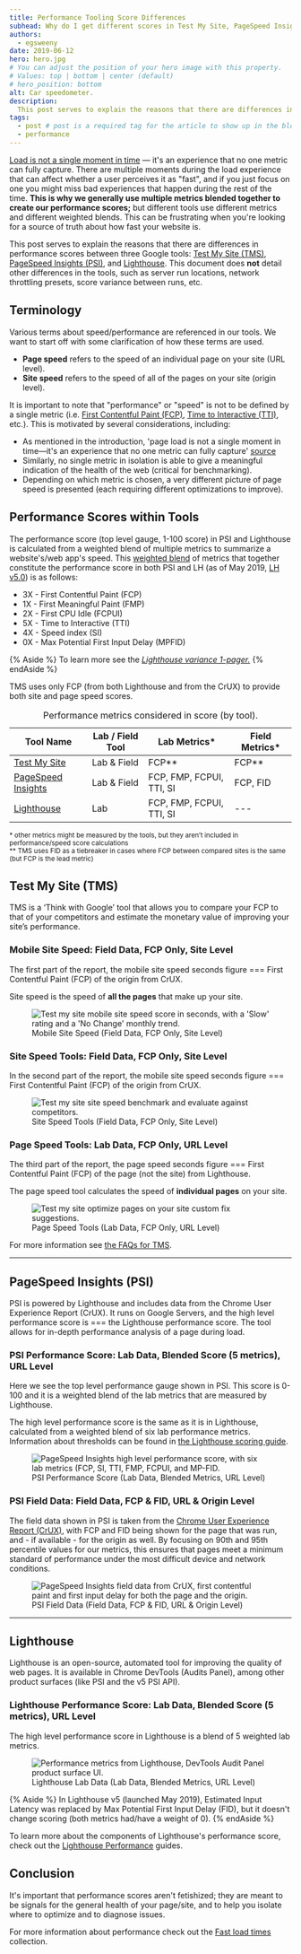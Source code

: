 ```yaml
---
title: Performance Tooling Score Differences
subhead: Why do I get different scores in Test My Site, PageSpeed Insights, and Lighthouse?
authors:
  - egsweeny
date: 2019-06-12
hero: hero.jpg
# You can adjust the position of your hero image with this property.
# Values: top | bottom | center (default)
# hero_position: bottom
alt: Car speedometer.
description: 
  This post serves to explain the reasons that there are differences in performance scores between Test My Site (TMS), PageSpeed Insights (PSI), and Lighthouse. This document does not detail other differences in the tools, such as server run locations, network throttling presets, etc.
tags:
  - post # post is a required tag for the article to show up in the blog.
  - performance
---
```


[Load is not a single moment in time](https://developers.google.com/web/fundamentals/performance/user-centric-performance-metrics) — it's an experience that no one metric can fully capture. There are multiple moments during the load experience that can affect whether a user perceives it as "fast", and if you just focus on one you might miss bad experiences that happen during the rest of the time. **This is why we generally use multiple metrics blended together to create our performance scores;** but different tools use different metrics and different weighted blends. This can be frustrating when you're looking for a source of truth about how fast your website is.

This post serves to explain the reasons that there are differences in performance scores between three Google tools: [Test My Site (TMS)](https://www.thinkwithgoogle.com/intl/en-gb/feature/testmysite), [PageSpeed Insights (PSI)](https://developers.google.com/speed/pagespeed/insights/), and [Lighthouse](https://developers.google.com/web/tools/lighthouse/). This document does **not** detail other differences in the tools, such as server run locations, network throttling presets, score variance between runs, etc.

## Terminology

Various terms about speed/performance are referenced in our tools. We want to start off with some clarification of how these terms are used.

- **Page speed** refers to the speed of an individual page on your site (URL level).
- **Site speed** refers to the speed of all of the pages on your site (origin level).

It is important to note that "performance" or "speed" is not to be defined by a single metric (i.e. [First Contentful Paint (FCP)](/first-contentful-paint/), [Time to Interactive (TTI)](/interactive/), etc.). This is motivated by several considerations, including:
- As mentioned in the introduction, 'page load is not a single moment in time—it's an experience that no one metric can fully capture' [source](https://developers.google.com/web/fundamentals/performance/user-centric-performance-metrics)
- Similarly, no single metric in isolation is able to give a meaningful indication of the health of the web (critical for benchmarking).
- Depending on which metric is chosen, a very different picture of page speed is presented (each requiring different optimizations to improve).

## Performance Scores within Tools

The performance score (top level gauge, 1-100 score) in PSI and Lighthouse is calculated from a weighted blend of multiple metrics to summarize a website's/web app's speed. This [weighted blend](https://docs.google.com/spreadsheets/d/1sH_T4G_RZAg4CpcV1bT-tmUegBdBpCOOwsdzqtWnO4U/edit#gid=0) of metrics that together constitute the performance score in both PSI and LH (as of May 2019, [LH v5.0](https://github.com/GoogleChrome/lighthouse/releases)) is as follows:
- 3X - First Contentful Paint (FCP)
- 1X - First Meaningful Paint (FMP)
- 2X - First CPU Idle (FCPUI)
- 5X - Time to Interactive (TTI)
- 4X - Speed index (SI)
- 0X - Max Potential First Input Delay (MPFID)

{% Aside %}
To learn more see the _[Lighthouse variance 1-pager.](https://developers.google.com/web/fundamentals/performance/user-centric-performance-metrics)_
{% endAside %}

TMS uses only FCP (from both Lighthouse and from the CrUX) to provide both site and page speed scores.

<div class="w-table-wrapper">
  <table>
    <thead>
      <tr>
        <th>Tool Name</th>
        <th>Lab / Field Tool</th>
        <th>Lab Metrics*</th>
        <th>Field Metrics*</th>
      </tr>
    </thead>
    <tbody>
      <tr>
        <td><a href="https://www.thinkwithgoogle.com/intl/en-gb/feature/testmysite">Test My Site</a></td>
        <td>Lab & Field</td>
        <td>FCP**</td>
        <td>FCP**</td>
      </tr>
      <tr>
        <td><a href="https://developers.google.com/speed/pagespeed/insights/">PageSpeed Insights</a></td>
        <td>Lab & Field</td>
        <td>FCP, FMP, FCPUI, TTI, SI</td>
        <td>FCP, FID</td>
      </tr>
      <tr>
        <td><a href="https://developers.google.com/web/tools/lighthouse/">Lighthouse</a></td>
        <td>Lab</td>
        <td>FCP, FMP, FCPUI, TTI, SI</td>
        <td>---</td>
      </tr>
    </tbody>
    <caption>Performance metrics considered in score (by tool).</caption>
  </table>

  <small>* other metrics might be measured by the tools, but they aren’t included in performance/speed score calculations<br>** TMS uses FID as a tiebreaker in cases where FCP between compared sites is the same (but FCP is the lead metric)</small>
</div>


## Test My Site (TMS)
TMS is a ‘Think with Google’ tool that allows you to compare your FCP to that of your competitors and estimate the monetary value of improving your site’s performance.

### Mobile Site Speed: Field Data, FCP Only, Site Level
The first part of the report, the mobile site speed seconds figure === First Contentful Paint (FCP) of the origin from CrUX.

Site speed is the speed of **all the pages** that make up your site.

<figure class="w-figure">
  <img class="w-screenshot" src="F1_tms_sitespeed.png" alt="Test my site mobile site speed score in seconds, with a 'Slow' rating and a 'No Change' monthly trend.">
  <figcaption class="w-figcaption w-figcaption--fullbleed">
    Mobile Site Speed (Field Data, FCP Only, Site Level)
  </figcaption>
</figure>

### Site Speed Tools: Field Data, FCP Only, Site Level
In the second part of the report, the mobile site speed seconds figure === First Contentful Paint (FCP) of the origin from CrUX. 

<figure class="w-figure">
  <img class="w-screenshot" src="F2_tms_sitespeed.png" alt="Test my site site speed benchmark and evaluate against competitors.">
  <figcaption class="w-figcaption w-figcaption--fullbleed">
    Site Speed Tools (Field Data, FCP Only, Site Level)
  </figcaption>
</figure>

### Page Speed Tools: Lab Data, FCP Only, URL Level
The third part of the report, the page speed seconds figure === First Contentful Paint (FCP) of the page (not the site) from Lighthouse. 

The page speed tool calculates the speed of <b>individual pages</b> on your site.

<figure class="w-figure">
  <img class="w-screenshot" src="F3_tms_pagespeed.png" alt="Test my site optimize pages on your site custom fix suggestions.">
  <figcaption class="w-figcaption w-figcaption--fullbleed">
    Page Speed Tools (Lab Data, FCP Only, URL Level)
  </figcaption>
</figure>

For more information see [the FAQs for TMS](https://www.thinkwithgoogle.com/feature/testmysite/faq).

<hr>

## PageSpeed Insights (PSI)

PSI is powered by Lighthouse and includes data from the Chrome User Experience Report (CrUX). It runs on Google Servers, and the high level performance score is === the Lighthouse performance score. The tool allows for in-depth performance analysis of a page during load.

### PSI Performance Score: Lab Data, Blended Score (5 metrics), URL Level

Here we see the top level performance gauge shown in PSI. This score is 0-100 and it is a weighted blend of the lab metrics that are measured by Lighthouse. 

The high level performance score is the same as it is in Lighthouse, calculated from a weighted blend of six lab performance metrics. Information about thresholds can be found in [the Lighthouse scoring guide](https://developers.google.com/web/tools/lighthouse/v3/scoring).

<figure class="w-figure">
  <img class="w-screenshot" src="F4_psi_lab.png" alt="PageSpeed Insights high level performance score, with six lab metrics (FCP, SI, TTI, FMP, FCPUI, and MP-FID.">
  <figcaption class="w-figcaption w-figcaption--fullbleed">
    PSI Performance Score (Lab Data, Blended Metrics, URL Level)
  </figcaption>
</figure>

### PSI Field Data: Field Data, FCP & FID, URL & Origin Level

The field data shown in PSI is taken from the [Chrome User Experience Report (CrUX)](https://developers.google.com/web/tools/chrome-user-experience-report/), with FCP and FID being shown for the page that was run, and - if available - for the origin as well. By focusing on 90th and 95th percentile values for our metrics, this ensures that pages meet a minimum standard of performance under the most difficult device and network conditions.

<figure class="w-figure">
  <img class="w-screenshot" src="F5_psi_field.png" alt="PageSpeed Insights field data from CrUX, first contentful paint and first input delay for both the page and the origin.">
  <figcaption class="w-figcaption w-figcaption--fullbleed">
    PSI Field Data (Field Data, FCP & FID, URL & Origin Level)
  </figcaption>
</figure>

<hr>

## Lighthouse

Lighthouse is an open-source, automated tool for improving the quality of web pages. It is available in Chrome DevTools (Audits Panel), among other product surfaces (like PSI and the v5 PSI API). 

### Lighthouse Performance Score: Lab Data, Blended Score (5 metrics), URL Level
The high level performance score in Lighthouse is a blend of 5 weighted lab metrics.

<figure class="w-figure">
  <img class="w-screenshot" src="F6_LH_lab.png" alt="Performance metrics from Lighthouse, DevTools Audit Panel product surface UI.">
  <figcaption class="w-figcaption w-figcaption--fullbleed">
    Lighthouse Lab Data (Lab Data, Blended Metrics, URL Level)
  </figcaption>
</figure>

{% Aside %}
In Lighthouse v5 (launched May 2019), Estimated Input Latency was replaced by
Max Potential First Input Delay (FID), but it doesn't change scoring (both
metrics had/have a weight of 0).
{% endAside %}

To learn more about the components of Lighthouse's performance score, check out
the [Lighthouse Performance](/lighthouse-performance) guides.

## Conclusion
It's important that performance scores aren't fetishized; they are meant to be
signals for the general health of your page/site, and to help you isolate where
to optimize and to diagnose issues. 

For more information about performance check out the [Fast load times](/fast)
collection.
